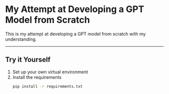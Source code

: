 # My Attempt at Developing a GPT Model from Scratch

This is my attempt at developing a GPT model from scratch with my understanding.

---

## Try it Yourself

1. Set up your own virtual environment  
2. Install the requirements  
   ```bash
   pip install -r requirements.txt
